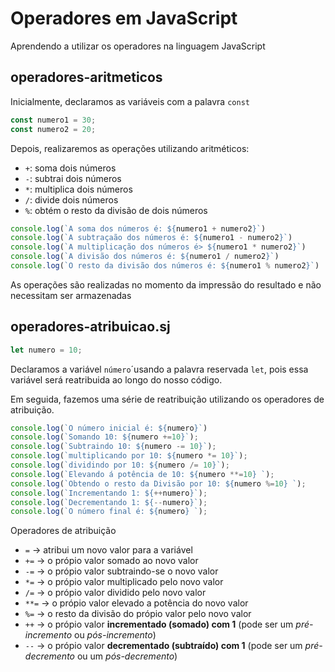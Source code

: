 # Operadores em JavaScript

Aprendendo a utilizar os operadores na linguagem JavaScript

## operadores-aritmeticos

Inicialmente, declaramos as variáveis com a palavra `const`

~~~js
const numero1 = 30;
const numero2 = 20;
~~~

Depois, realizaremos as operações utilizando aritméticos:

* `+`: soma  dois números
* `-`: subtrai dois números
* `*`: multiplica dois números
* `/`: divide dois números
* `%`: obtém o resto da divisão de dois números 

~~~js
console.log(`A soma dos números é: ${numero1 + numero2}`)
console.log(`A subtraçaão dos números é: ${numero1 - numero2}`)
console.log(`A multiplicação dos números é> ${numero1 * numero2}`)
console.log(`A divisão dos números é: ${numero1 / numero2}`)
console.log(`O resto da divisão dos números é: ${numero1 % numero2}`)
~~~


As operações são realizadas no momento da impressão do resultado e não necessitam ser armazenadas


## operadores-atribuicao.sj

~~~js
let numero = 10;
~~~

Declaramos a variável `número`´usando a palavra reservada `let`, pois
essa variável será reatribuida ao longo do nosso código.

Em seguida, fazemos uma série de reatribuição utilizando 
os operadores de atribuição.

~~~js
console.log(`O número inicial é: ${numero}`)
console.log(`Somando 10: ${numero +=10}`);
console.log(`Subtraindo 10: ${numero -= 10}`);
console.log(`multiplicando por 10: ${numero *= 10}`);
console.log(`dividindo por 10: ${numero /= 10}`);
console.log(`Elevando á potência de 10: ${numero **=10} `);
console.log(`Obtendo o resto da Divisão por 10: ${numero %=10} `);
console.log(`Incrementando 1: ${++numero}`);
console.log(`Decrementando 1: ${--numero}`);
console.log(`O número final é: ${numero} `);
~~~

Operadores de atribuição

* `=` -> atribui um novo valor para a variável
* `+=` -> o própio valor somado ao novo valor
* `-=` -> o própio valor subtraindo-se o novo valor
* `*=` -> o própio valor multiplicado pelo novo valor
* `/=` -> o própio valor dividido pelo novo valor
* `**=` -> o própio valor elevado a potência do novo valor
* `%=` -> o resto da divisão do própio valor pelo novo valor
* `++` -> o própio valor **incrementado (somado) com 1** (pode ser
um _pré-incremento_ ou _pós-incremento_)
* `--` -> o própio valor **decrementado (subtraído) com 1** (pode
ser um _pré-decremento_ ou um _pós-decremento_)
